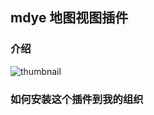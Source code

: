 ## mdye 地图视图插件

### 介绍

![thumbnail](/_readme_static_assets/mapview_preview.png)

### 如何安装这个插件到我的组织
